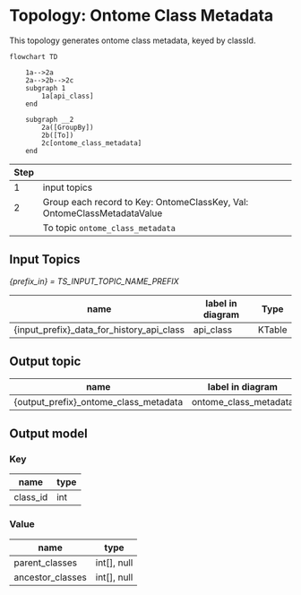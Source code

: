 # Topology: Ontome Class Metadata

This topology generates ontome class metadata, keyed by classId.

```mermaid
flowchart TD
    
    1a-->2a
    2a-->2b-->2c
    subgraph 1
        1a[api_class]
    end

    subgraph __2
        2a([GroupBy])
        2b([To])
        2c[ontome_class_metadata]
    end  
```

| Step |                                                                         |
|------|-------------------------------------------------------------------------|
| 1    | input topics                                                            |
| 2    | Group each record to Key: OntomeClassKey, Val: OntomeClassMetadataValue |
|      | To topic `ontome_class_metadata`                                        |

## Input Topics

_{prefix_in} = TS_INPUT_TOPIC_NAME_PREFIX_

| name                                      | label in diagram | Type   |
|-------------------------------------------|------------------|--------|
| {input_prefix}_data_for_history_api_class | api_class        | KTable |

## Output topic

| name                                  | label in diagram      |
|---------------------------------------|-----------------------|
| {output_prefix}_ontome_class_metadata | ontome_class_metadata |

## Output model

### Key

| name     | type |
|----------|------|
| class_id | int  |

### Value

| name             | type        |
|------------------|-------------|
| parent_classes   | int[], null |
| ancestor_classes | int[], null |
